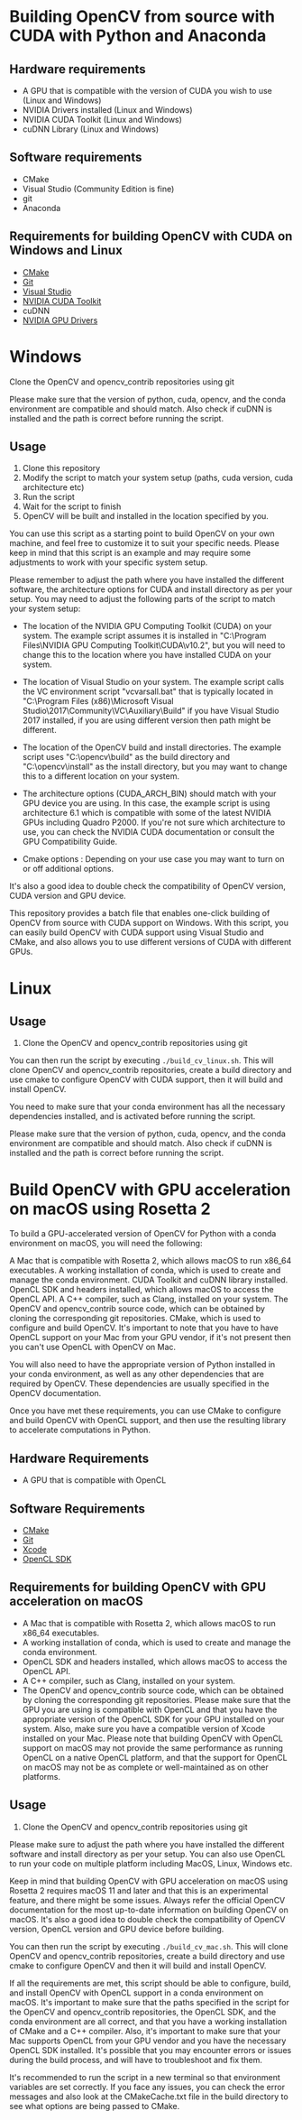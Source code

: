 # Building OpenCV from source with CUDA with Python and Anaconda
## Hardware requirements
- A GPU that is compatible with the version of CUDA you wish to use (Linux and Windows)
- NVIDIA Drivers installed (Linux and Windows)
- NVIDIA CUDA Toolkit (Linux and Windows)
- cuDNN Library (Linux and Windows)

## Software requirements
- CMake
- Visual Studio (Community Edition is fine)
- git
- Anaconda

## Requirements for building OpenCV with CUDA on Windows and Linux

- [CMake](https://cmake.org/download/)
- [Git](https://git-scm.com/downloads)
- [Visual Studio](https://visualstudio.microsoft.com/downloads/)
- [NVIDIA CUDA Toolkit](https://developer.nvidia.com/cuda-downloads)
- cuDNN
- [NVIDIA GPU Drivers](https://www.nvidia.com/Download/index.aspx)

# Windows

Clone the OpenCV and opencv_contrib repositories using git

Please make sure that the version of python, cuda, opencv, and the conda environment are compatible and should match. Also check if cuDNN is installed and the path is correct before running the script.

## Usage
1. Clone this repository
2. Modify the script to match your system setup (paths, cuda version, cuda architecture etc)
3. Run the script
4. Wait for the script to finish
5. OpenCV will be built and installed in the location specified by you.

You can use this script as a starting point to build OpenCV on your own machine, and feel free to customize it to suit your specific needs.
Please keep in mind that this script is an example and may require some adjustments to work with your specific system setup.

Please remember to adjust the path where you have installed the different software, the architecture options for CUDA and install directory as per your setup.
You may need to adjust the following parts of the script to match your system setup:

- The location of the NVIDIA GPU Computing Toolkit (CUDA) on your system. The example script assumes it is installed in "C:\Program Files\NVIDIA GPU Computing Toolkit\CUDA\v10.2", but you will need to change this to the location where you have installed CUDA on your system.

- The location of Visual Studio on your system. The example script calls the VC environment script "vcvarsall.bat" that is typically located in "C:\Program Files (x86)\Microsoft Visual Studio\2017\Community\VC\Auxiliary\Build" if you have Visual Studio 2017 installed, if you are using different version then path might be different.

- The location of the OpenCV build and install directories. The example script uses "C:\opencv\build" as the build directory and "C:\opencv\install" as the install directory, but you may want to change this to a different location on your system.

- The architecture options (CUDA_ARCH_BIN) should match with your GPU device you are using. In this case, the example script is using architecture 6.1 which is compatible with some of the latest NVIDIA GPUs including Quadro P2000. If you're not sure which architecture to use, you can check the NVIDIA CUDA documentation or consult the GPU Compatibility Guide.

- Cmake options : Depending on your use case you may want to turn on or off additional options.

It's also a good idea to double check the compatibility of OpenCV version, CUDA version and GPU device.

This repository provides a batch file that enables one-click building of OpenCV from source with CUDA support on Windows. With this script, you can easily build OpenCV with CUDA support using Visual Studio and CMake, and also allows you to use different versions of CUDA with different GPUs.





# Linux

## Usage
1. Clone the OpenCV and opencv_contrib repositories using git

You can then run the script by executing `./build_cv_linux.sh`. This will clone OpenCV and opencv_contrib repositories, create a build directory and use cmake to configure OpenCV with CUDA support, then it will build and install OpenCV.

You need to make sure that your conda environment has all the necessary dependencies installed, and is activated before running the script.

Please make sure that the version of python, cuda, opencv, and the conda environment are compatible and should match. Also check if cuDNN is installed and the path is correct before running the script.

# Build OpenCV with GPU acceleration on macOS using Rosetta 2

To build a GPU-accelerated version of OpenCV for Python with a conda environment on macOS, you will need the following:

A Mac that is compatible with Rosetta 2, which allows macOS to run x86_64 executables.
A working installation of conda, which is used to create and manage the conda environment.
CUDA Toolkit and cuDNN library installed.
OpenCL SDK and headers installed, which allows macOS to access the OpenCL API.
A C++ compiler, such as Clang, installed on your system.
The OpenCV and opencv_contrib source code, which can be obtained by cloning the corresponding git repositories.
CMake, which is used to configure and build OpenCV.
It's important to note that you have to have OpenCL support on your Mac from your GPU vendor, if it's not present then you can't use OpenCL with OpenCV on Mac.

You will also need to have the appropriate version of Python installed in your conda environment, as well as any other dependencies that are required by OpenCV. These dependencies are usually specified in the OpenCV documentation.

Once you have met these requirements, you can use CMake to configure and build OpenCV with OpenCL support, and then use the resulting library to accelerate computations in Python.
## Hardware Requirements
- A GPU that is compatible with OpenCL
## Software Requirements
- [CMake](https://cmake.org/download/)
- [Git](https://git-scm.com/downloads)
- [Xcode](https://developer.apple.com/opencl/)
- [OpenCL SDK](https://developer.apple.com/opencl/)
## Requirements for building OpenCV with GPU acceleration on macOS
- A Mac that is compatible with Rosetta 2, which allows macOS to run x86_64 executables.
- A working installation of conda, which is used to create and manage the conda environment.
- OpenCL SDK and headers installed, which allows macOS to access the OpenCL API.
- A C++ compiler, such as Clang, installed on your system.
- The OpenCV and opencv_contrib source code, which can be obtained by cloning the corresponding git repositories.
Please make sure that the GPU you are using is compatible with OpenCL and that you have the appropriate version of the OpenCL SDK for your GPU installed on your system. Also, make sure you have a compatible version of Xcode installed on your Mac.
Please note that building OpenCV with OpenCL support on macOS may not provide the same performance as running OpenCL on a native OpenCL platform, and that the support for OpenCL on macOS may not be as complete or well-maintained as on other platforms.





## Usage
1. Clone the OpenCV and opencv_contrib repositories using git


Please make sure to adjust the path where you have installed the different software and install directory as per your setup.
You can also use OpenCL to run your code on multiple platform including MacOS, Linux, Windows etc.

Keep in mind that building OpenCV with GPU acceleration on macOS using Rosetta 2 requires macOS 11 and later and that this is an experimental feature, and there might be some issues. Always refer the official OpenCV documentation for the most up-to-date information on building OpenCV on macOS.
It's also a good idea to double check the compatibility of OpenCV version, OpenCL version and GPU device before building.


You can then run the script by executing `./build_cv_mac.sh`. This will clone OpenCV and opencv_contrib repositories, create a build directory and use cmake to configure OpenCV and then it will build and install OpenCV.


If all the requirements are met, this script should be able to configure, build, and install OpenCV with OpenCL support in a conda environment on macOS.
It's important to make sure that the paths specified in the script for the OpenCV and opencv_contrib repositories, the OpenCL SDK, and the conda environment are all correct, and that you have a working installation of CMake and a C++ compiler.
Also, it's important to make sure that your Mac supports OpenCL from your GPU vendor and you have the necessary OpenCL SDK installed.
It's possible that you may encounter errors or issues during the build process, and will have to troubleshoot and fix them.

It's recommended to run the script in a new terminal so that environment variables are set correctly.
If you face any issues, you can check the error messages and also look at the CMakeCache.txt file in the build directory to see what options are being passed to CMake.





